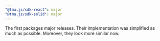 ```yaml
---
"@tma.js/sdk-react": major
"@tma.js/sdk-solid": major
---
```


The first packages major releases. Their implementation was simplified as much as possible. Moreover, they look more similar now.
